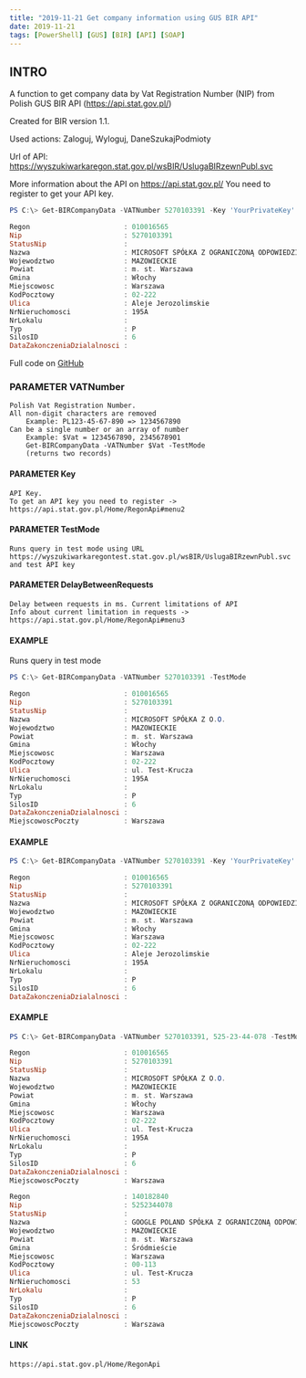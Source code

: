 ```yaml
---
title: "2019-11-21 Get company information using GUS BIR API"
date: 2019-11-21
tags: [PowerShell] [GUS] [BIR] [API] [SOAP]
---
```


## INTRO

A function to get company data by Vat Registration Number (NIP) from Polish GUS BIR API (https://api.stat.gov.pl/)

Created for BIR version 1.1.

Used actions: Zaloguj, Wyloguj, DaneSzukajPodmioty

Url of API: https://wyszukiwarkaregon.stat.gov.pl/wsBIR/UslugaBIRzewnPubl.svc

More information about the API on https://api.stat.gov.pl/
You need to register to get your API key.

```powershell
PS C:\> Get-BIRCompanyData -VATNumber 5270103391 -Key 'YourPrivateKey'

Regon                       : 010016565
Nip                         : 5270103391
StatusNip                   : 
Nazwa                       : MICROSOFT SPÓŁKA Z OGRANICZONĄ ODPOWIEDZIALNOŚCIĄ
Wojewodztwo                 : MAZOWIECKIE
Powiat                      : m. st. Warszawa
Gmina                       : Włochy
Miejscowosc                 : Warszawa
KodPocztowy                 : 02-222
Ulica                       : Aleje Jerozolimskie
NrNieruchomosci             : 195A
NrLokalu                    : 
Typ                         : P
SilosID                     : 6
DataZakonczeniaDzialalnosci :   
```

Full code on [GitHub](https://github.com/amnich/GUS-BIR-API-powershell-function)

### PARAMETER VATNumber

    Polish Vat Registration Number. 
    All non-digit characters are removed
        Example: PL123-45-67-890 => 1234567890
    Can be a single number or an array of number
        Example: $Vat = 1234567890, 2345678901
        Get-BIRCompanyData -VATNumber $Vat -TestMode
        (returns two records)

#### PARAMETER Key
    API Key.
    To get an API key you need to register -> https://api.stat.gov.pl/Home/RegonApi#menu2
    
#### PARAMETER TestMode
    Runs query in test mode using URL https://wyszukiwarkaregontest.stat.gov.pl/wsBIR/UslugaBIRzewnPubl.svc and test API key

#### PARAMETER DelayBetweenRequests
    Delay between requests in ms. Current limitations of API
    Info about current limitation in requests -> https://api.stat.gov.pl/Home/RegonApi#menu3
#### EXAMPLE
  Runs query in test mode  
```powershell
PS C:\> Get-BIRCompanyData -VATNumber 5270103391 -TestMode

Regon                       : 010016565
Nip                         : 5270103391
StatusNip                   : 
Nazwa                       : MICROSOFT SPÓŁKA Z O.O.
Wojewodztwo                 : MAZOWIECKIE
Powiat                      : m. st. Warszawa
Gmina                       : Włochy
Miejscowosc                 : Warszawa
KodPocztowy                 : 02-222
Ulica                       : ul. Test-Krucza
NrNieruchomosci             : 195A
NrLokalu                    : 
Typ                         : P
SilosID                     : 6
DataZakonczeniaDzialalnosci : 
MiejscowoscPoczty           : Warszawa
```
   
#### EXAMPLE    
```powershell
PS C:\> Get-BIRCompanyData -VATNumber 5270103391 -Key 'YourPrivateKey'

Regon                       : 010016565
Nip                         : 5270103391
StatusNip                   : 
Nazwa                       : MICROSOFT SPÓŁKA Z OGRANICZONĄ ODPOWIEDZIALNOŚCIĄ
Wojewodztwo                 : MAZOWIECKIE
Powiat                      : m. st. Warszawa
Gmina                       : Włochy
Miejscowosc                 : Warszawa
KodPocztowy                 : 02-222
Ulica                       : Aleje Jerozolimskie
NrNieruchomosci             : 195A
NrLokalu                    : 
Typ                         : P
SilosID                     : 6
DataZakonczeniaDzialalnosci :   
```
#### EXAMPLE   
```powershell
PS C:\> Get-BIRCompanyData -VATNumber 5270103391, 525-23-44-078 -TestMode

Regon                       : 010016565
Nip                         : 5270103391
StatusNip                   : 
Nazwa                       : MICROSOFT SPÓŁKA Z O.O.
Wojewodztwo                 : MAZOWIECKIE
Powiat                      : m. st. Warszawa
Gmina                       : Włochy
Miejscowosc                 : Warszawa
KodPocztowy                 : 02-222
Ulica                       : ul. Test-Krucza
NrNieruchomosci             : 195A
NrLokalu                    : 
Typ                         : P
SilosID                     : 6
DataZakonczeniaDzialalnosci : 
MiejscowoscPoczty           : Warszawa

Regon                       : 140182840
Nip                         : 5252344078
StatusNip                   : 
Nazwa                       : GOOGLE POLAND SPÓŁKA Z OGRANICZONĄ ODPOWIEDZIALNOŚCIĄ
Wojewodztwo                 : MAZOWIECKIE
Powiat                      : m. st. Warszawa
Gmina                       : Śródmieście
Miejscowosc                 : Warszawa
KodPocztowy                 : 00-113
Ulica                       : ul. Test-Krucza
NrNieruchomosci             : 53
NrLokalu                    : 
Typ                         : P
SilosID                     : 6
DataZakonczeniaDzialalnosci : 
MiejscowoscPoczty           : Warszawa
```
#### LINK
    https://api.stat.gov.pl/Home/RegonApi
